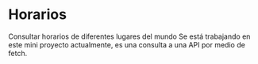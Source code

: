 # Horarios
Consultar horarios de diferentes lugares del mundo
Se está trabajando en este mini proyecto actualmente, es una consulta a una API por medio de fetch.
